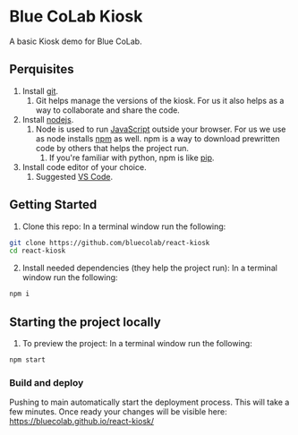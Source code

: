 # Blue CoLab Kiosk

A basic Kiosk demo for Blue CoLab.

## Perquisites
1. Install [git](https://git-scm.com/downloads).
   1. Git helps manage the versions of the kiosk. For us it also helps as a way to collaborate and share the code.
2. Install [nodejs](https://nodejs.org/en).
   1. Node is used to run [JavaScript](https://developer.mozilla.org/en-US/docs/Web/JavaScript) outside your browser. For us we use as node installs [npm](https://www.npmjs.com/) as well. npm is a way to download prewritten code by others that helps the project run.
      1. If you're familiar with python, npm is like [pip](https://pypi.org/project/pip/).
3. Install code editor of your choice.
   1. Suggested [VS Code](https://code.visualstudio.com/).

## Getting Started

1. Clone this repo: In a terminal window run the following:
```bash
git clone https://github.com/bluecolab/react-kiosk
cd react-kiosk
```

2. Install needed dependencies (they help the project run): In a terminal window run the following:
```bash
npm i
```

## Starting the project locally
1. To preview the project: In a terminal window run the following:
```bash
npm start
```
### Build and deploy
Pushing to main automatically start the deployment process. This will take a few minutes. Once ready your changes will be visible here: https://bluecolab.github.io/react-kiosk/
